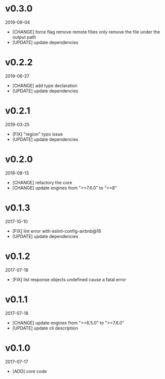 # v0.3.0
2019-09-04

* [CHANGE] force flag remove remote filies only remove the file under the output path
* [UPDATE] update dependencies

# v0.2.2
2019-06-27

* [CHANGE] add type declaration
* [UPDATE] update dependencies

# v0.2.1
2019-03-25

* [FIX] "region" typo issue
* [UPDATE] update dependencies

# v0.2.0
2018-08-13

* [CHANGE] refactory the core
* [CHANGE] update engines from ">=7.6.0" to ">=8"

# v0.1.3
2017-10-10

* [FIX] lint error with eslint-config-airbnb@16
* [UPDATE] update dependencies

# v0.1.2
2017-07-18

* [FIX] list response objects undefined cause a fatal error

# v0.1.1
2017-07-18

* [CHANGE] update engines from ">=6.5.0" to ">=7.6.0"
* [UPDATE] update cli description

# v0.1.0
2017-07-17

* [ADD] core code
